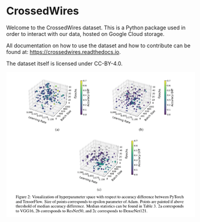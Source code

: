 # CrossedWires
Welcome to the CrossedWires dataset. This is a Python package used in order to interact with our data, hosted on Google Cloud storage. 

All documentation on how to use the dataset and how to contribute can be found at: <https://crossedwires.readthedocs.io>. 

The dataset itself is licensed under CC-BY-4.0. 

<p align="center">
  <img src="docs/images/neurips_figure2_screenshot.png" alt="figure2">
</p>

